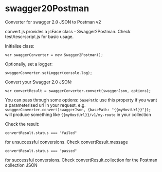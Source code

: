 # swagger20Postman
Converter for swagger 2.0 JSON to Postman v2

convert.js provides a jsFace class - Swagger2Postman. Check test/tescrscript.js for basic usage.

Initialise class:

    var swaggerConverter = new Swagger2Postman();

Optionally, set a logger:

    swaggerConverter.setLogger(console.log);

Convert your Swagger 2.0 JSON:

    var convertResult = swaggerConverter.convert(swaggerJson, options);

You can pass through some options:
    `basePath`: use this property if you want a parameterised url in your request.
    e.g. `swaggerConverter.convert(swaggerJson, {basePath: "{{myHostUrl}}"});`
    will produce something like `{{myHostUrl}}/v1/my-route` in your collection

Check the result:

    convertResult.status === "failed"
for unsuccessful conversions. Check convertResult.message

    convertResult.status === "passed"
for successful conversions. Check convertResult.collection for the Postman collection JSON
